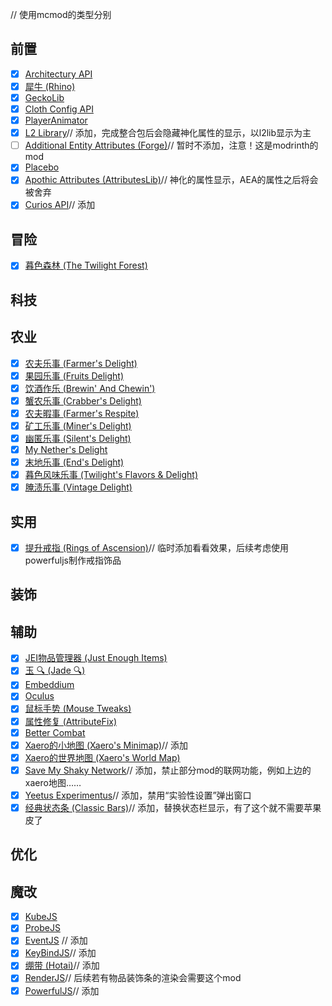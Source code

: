 // 使用mcmod的类型分别
## 前置
- [x]  [Architectury API](https://www.mcmod.cn/class/3434.html)
- [x] [犀牛 (Rhino)](https://www.mcmod.cn/class/3821.html)
- [x] [GeckoLib](https://www.mcmod.cn/class/3232.html)
- [x] [Cloth Config API](https://www.mcmod.cn/class/2346.html)
- [x] [PlayerAnimator](https://www.mcmod.cn/class/7487.html)
- [x] [L2 Library](https://www.mcmod.cn/class/7075.html)// 添加，完成整合包后会隐藏神化属性的显示，以l2lib显示为主
- [ ] [Additional Entity Attributes (Forge)](https://www.mcmod.cn/class/16254.html)// 暂时不添加，注意！这是modrinth的mod
- [x] [Placebo](https://www.mcmod.cn/class/1023.html)
- [x] [Apothic Attributes (AttributesLib)](https://www.mcmod.cn/class/12036.html)// 神化的属性显示，AEA的属性之后将会被舍弃
- [x] [Curios API](https://www.mcmod.cn/class/2029.html)// 添加
## 冒险
- [x] [暮色森林 (The Twilight Forest)](https://www.mcmod.cn/class/61.html)
## 科技
## 农业
- [x] [农夫乐事 (Farmer's Delight)](https://www.mcmod.cn/class/2820.html)
- [x] [果园乐事 (Fruits Delight)](https://www.mcmod.cn/class/12920.html)
- [x] [饮酒作乐 (Brewin' And Chewin')](https://www.mcmod.cn/class/6829.html)
- [x] [蟹农乐事 (Crabber's Delight)](https://www.mcmod.cn/class/11415.html)
- [x] [农夫暇事 (Farmer's Respite)](https://www.mcmod.cn/class/6737.html)
- [x] [矿工乐事 (Miner's Delight)](https://www.mcmod.cn/class/8216.html)
- [x] [幽匿乐事 (Silent's Delight)](https://www.mcmod.cn/class/14856.html)
- [x] [My Nether's Delight](https://www.mcmod.cn/class/14698.html)
- [x] [末地乐事 (End's Delight)](https://www.mcmod.cn/class/6298.html)
- [x] [暮色风味乐事 (Twilight's Flavors & Delight)](https://www.mcmod.cn/class/10610.html)
- [x] [腌渍乐事 (Vintage Delight)](https://www.mcmod.cn/class/13101.html)
## 实用
- [x] [提升戒指 (Rings of Ascension)](https://www.mcmod.cn/class/8577.html)// 临时添加看看效果，后续考虑使用powerfuljs制作戒指饰品
## 装饰
## 辅助
- [x] [JEI物品管理器 (Just Enough Items)](https://www.mcmod.cn/class/459.html)
- [x] [玉 🔍 (Jade 🔍)](https://www.mcmod.cn/class/3482.html)
- [x] [Embeddium](https://www.mcmod.cn/class/12028.html)
- [x] [Oculus](https://www.mcmod.cn/class/5741.html)
- [x] [鼠标手势 (Mouse Tweaks)](https://www.mcmod.cn/class/1162.html)
- [x] [属性修复 (AttributeFix)](https://www.mcmod.cn/class/2264.html)
- [x] [Better Combat](https://www.mcmod.cn/class/7110.html)
- [x] [Xaero的小地图 (Xaero's Minimap)](https://www.mcmod.cn/class/1701.html)// 添加
- [x] [Xaero的世界地图 (Xaero's World Map)](https://www.mcmod.cn/class/1483.html)
- [x] [Save My Shaky Network](https://www.mcmod.cn/class/15482.html)// 添加，禁止部分mod的联网功能，例如上边的xaero地图……
- [x] [Yeetus Experimentus](https://www.mcmod.cn/class/11062.html)// 添加，禁用“实验性设置”弹出窗口
- [x] [经典状态条 (Classic Bars)](https://www.mcmod.cn/class/1793.html)// 添加，替换状态栏显示，有了这个就不需要苹果皮了
## 优化

## 魔改
- [x] [KubeJS](https://www.mcmod.cn/class/2450.html)
- [x] [ProbeJS](https://www.mcmod.cn/class/6486.html)
- [x] [EventJS](https://www.mcmod.cn/class/17008.html) // 添加
- [x] [KeyBindJS](https://www.mcmod.cn/class/18686.html)// 添加
- [x] [绷带 (Hotai)](https://www.mcmod.cn/class/13571.html)// 添加
- [x] [RenderJS](https://www.mcmod.cn/class/15045.html)// 后续若有物品装饰条的渲染会需要这个mod
- [x] [PowerfulJS](https://www.mcmod.cn/class/9223.html)// 添加